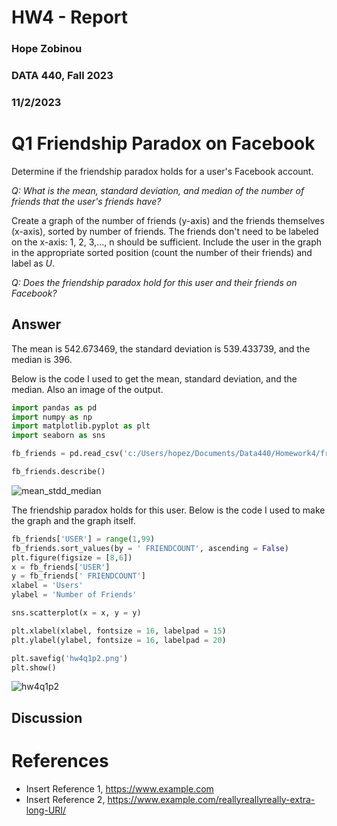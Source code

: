 # HW4 - Report
### Hope Zobinou
### DATA 440, Fall 2023
### 11/2/2023

# Q1 Friendship Paradox on Facebook
Determine if the friendship paradox holds for a user's Facebook account.

*Q: What is the mean, standard deviation, and median of the number of friends that the user's friends have?*  

Create a graph of the number of friends (y-axis) and the friends themselves (x-axis), sorted by number of friends. The friends don't need to be labeled
on the x-axis: 1, 2, 3,..., n should be sufficient. Include the user in the graph in the appropriate sorted position (count the number of their friends) and label as *U*.

*Q: Does the friendship paradox hold for this user and their friends on Facebook?*


## Answer
The mean is 542.673469, the standard deviation is 539.433739, and the median is 396.

Below is the code I used to get the mean, standard deviation, and the median. Also an image of the output.

```python
import pandas as pd
import numpy as np      
import matplotlib.pyplot as plt 
import seaborn as sns

fb_friends = pd.read_csv('c:/Users/hopez/Documents/Data440/Homework4/friend_count.csv')

fb_friends.describe()
```

![mean_stdd_median](https://github.com/HopeZobinou/data440/assets/81893993/c67539a5-e606-46ee-937a-8f2b8caf7c4e)

The friendship paradox holds for this user.
Below is the code I used to make the graph and the graph itself.

```python
fb_friends['USER'] = range(1,99)
fb_friends.sort_values(by = ' FRIENDCOUNT', ascending = False)
plt.figure(figsize = [8,6])
x = fb_friends['USER']
y = fb_friends[' FRIENDCOUNT']
xlabel = 'Users'
ylabel = 'Number of Friends'

sns.scatterplot(x = x, y = y)

plt.xlabel(xlabel, fontsize = 16, labelpad = 15)
plt.ylabel(ylabel, fontsize = 16, labelpad = 20)

plt.savefig('hw4q1p2.png')
plt.show()
```

![hw4q1p2](https://github.com/HopeZobinou/data440/assets/81893993/b45205b0-f9d1-46c1-ac6a-826710a87d7d)


## Discussion

# References

* Insert Reference 1, <https://www.example.com>
* Insert Reference 2, <https://www.example.com/reallyreallyreally-extra-long-URI/>
